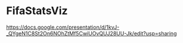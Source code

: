 # FifaStatsViz

https://docs.google.com/presentation/d/1kvJ-_QYgeN1C8St2On6NOhZtMf5CwiUOvQUJ28UU-Jk/edit?usp=sharing

